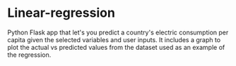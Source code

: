 # Linear-regression
Python Flask app that let's you predict a country's electric consumption per capita given the selected variables and user inputs. It includes a graph to plot the actual vs predicted values from the dataset used as an example of the regression.

